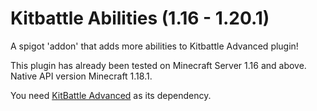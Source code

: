 # Kitbattle Abilities (1.16 - 1.20.1)

A spigot 'addon' that adds more abilities to Kitbattle Advanced plugin!

This plugin has already been tested on Minecraft Server 1.16 and above. Native API version Minecraft 1.18.1. 

You need [KitBattle Advanced](https://www.spigotmc.org/resources/kitbattle-advanced.2872/) as its dependency. 
